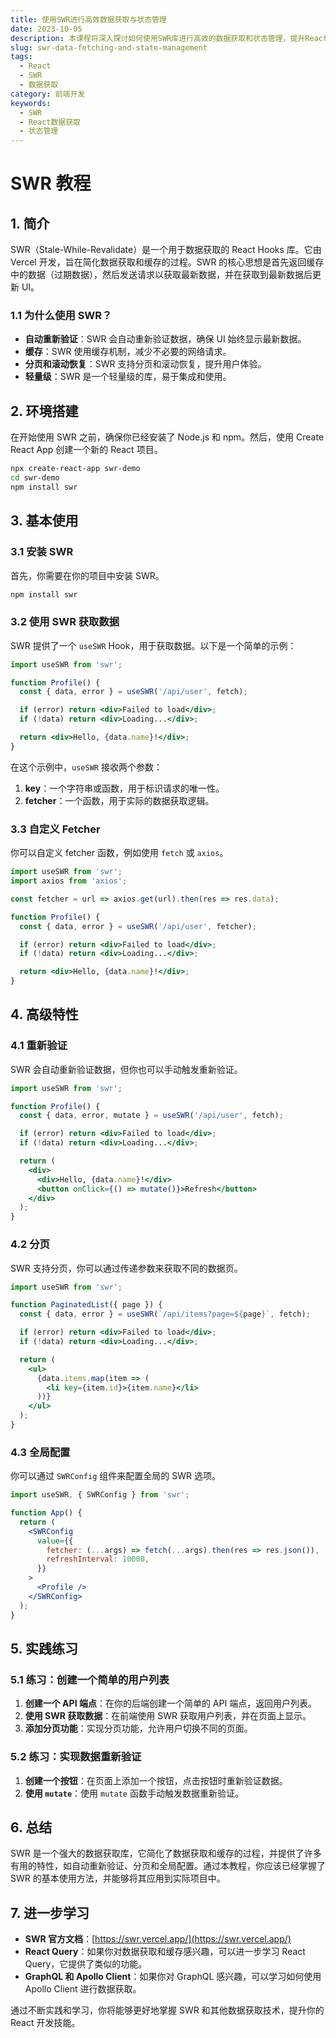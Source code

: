 ```yaml
---
title: 使用SWR进行高效数据获取与状态管理
date: 2023-10-05
description: 本课程将深入探讨如何使用SWR库进行高效的数据获取和状态管理，提升React应用的性能和用户体验。
slug: swr-data-fetching-and-state-management
tags:
  - React
  - SWR
  - 数据获取
category: 前端开发
keywords:
  - SWR
  - React数据获取
  - 状态管理
---
```


# SWR 教程

## 1. 简介

SWR（Stale-While-Revalidate）是一个用于数据获取的 React Hooks 库。它由 Vercel 开发，旨在简化数据获取和缓存的过程。SWR 的核心思想是首先返回缓存中的数据（过期数据），然后发送请求以获取最新数据，并在获取到最新数据后更新 UI。

### 1.1 为什么使用 SWR？

- **自动重新验证**：SWR 会自动重新验证数据，确保 UI 始终显示最新数据。
- **缓存**：SWR 使用缓存机制，减少不必要的网络请求。
- **分页和滚动恢复**：SWR 支持分页和滚动恢复，提升用户体验。
- **轻量级**：SWR 是一个轻量级的库，易于集成和使用。

## 2. 环境搭建

在开始使用 SWR 之前，确保你已经安装了 Node.js 和 npm。然后，使用 Create React App 创建一个新的 React 项目。

```bash
npx create-react-app swr-demo
cd swr-demo
npm install swr
```

## 3. 基本使用

### 3.1 安装 SWR

首先，你需要在你的项目中安装 SWR。

```bash
npm install swr
```

### 3.2 使用 SWR 获取数据

SWR 提供了一个 `useSWR` Hook，用于获取数据。以下是一个简单的示例：

```jsx
import useSWR from 'swr';

function Profile() {
  const { data, error } = useSWR('/api/user', fetch);

  if (error) return <div>Failed to load</div>;
  if (!data) return <div>Loading...</div>;

  return <div>Hello, {data.name}!</div>;
}
```

在这个示例中，`useSWR` 接收两个参数：

1. **key**：一个字符串或函数，用于标识请求的唯一性。
2. **fetcher**：一个函数，用于实际的数据获取逻辑。

### 3.3 自定义 Fetcher

你可以自定义 fetcher 函数，例如使用 `fetch` 或 `axios`。

```jsx
import useSWR from 'swr';
import axios from 'axios';

const fetcher = url => axios.get(url).then(res => res.data);

function Profile() {
  const { data, error } = useSWR('/api/user', fetcher);

  if (error) return <div>Failed to load</div>;
  if (!data) return <div>Loading...</div>;

  return <div>Hello, {data.name}!</div>;
}
```

## 4. 高级特性

### 4.1 重新验证

SWR 会自动重新验证数据，但你也可以手动触发重新验证。

```jsx
import useSWR from 'swr';

function Profile() {
  const { data, error, mutate } = useSWR('/api/user', fetch);

  if (error) return <div>Failed to load</div>;
  if (!data) return <div>Loading...</div>;

  return (
    <div>
      <div>Hello, {data.name}!</div>
      <button onClick={() => mutate()}>Refresh</button>
    </div>
  );
}
```

### 4.2 分页

SWR 支持分页，你可以通过传递参数来获取不同的数据页。

```jsx
import useSWR from 'swr';

function PaginatedList({ page }) {
  const { data, error } = useSWR(`/api/items?page=${page}`, fetch);

  if (error) return <div>Failed to load</div>;
  if (!data) return <div>Loading...</div>;

  return (
    <ul>
      {data.items.map(item => (
        <li key={item.id}>{item.name}</li>
      ))}
    </ul>
  );
}
```

### 4.3 全局配置

你可以通过 `SWRConfig` 组件来配置全局的 SWR 选项。

```jsx
import useSWR, { SWRConfig } from 'swr';

function App() {
  return (
    <SWRConfig
      value={{
        fetcher: (...args) => fetch(...args).then(res => res.json()),
        refreshInterval: 10000,
      }}
    >
      <Profile />
    </SWRConfig>
  );
}
```

## 5. 实践练习

### 5.1 练习：创建一个简单的用户列表

1. **创建一个 API 端点**：在你的后端创建一个简单的 API 端点，返回用户列表。
2. **使用 SWR 获取数据**：在前端使用 SWR 获取用户列表，并在页面上显示。
3. **添加分页功能**：实现分页功能，允许用户切换不同的页面。

### 5.2 练习：实现数据重新验证

1. **创建一个按钮**：在页面上添加一个按钮，点击按钮时重新验证数据。
2. **使用 `mutate`**：使用 `mutate` 函数手动触发数据重新验证。

## 6. 总结

SWR 是一个强大的数据获取库，它简化了数据获取和缓存的过程，并提供了许多有用的特性，如自动重新验证、分页和全局配置。通过本教程，你应该已经掌握了 SWR 的基本使用方法，并能够将其应用到实际项目中。

## 7. 进一步学习

- **SWR 官方文档**：[https://swr.vercel.app/](https://swr.vercel.app/)
- **React Query**：如果你对数据获取和缓存感兴趣，可以进一步学习 React Query，它提供了类似的功能。
- **GraphQL 和 Apollo Client**：如果你对 GraphQL 感兴趣，可以学习如何使用 Apollo Client 进行数据获取。

通过不断实践和学习，你将能够更好地掌握 SWR 和其他数据获取技术，提升你的 React 开发技能。